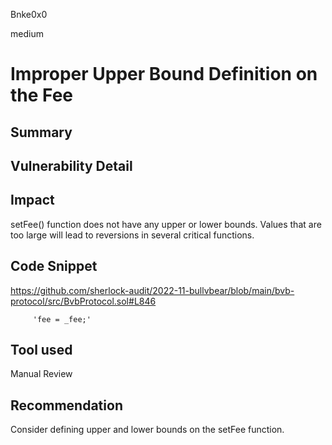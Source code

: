 Bnke0x0

medium

# Improper Upper Bound Definition on the Fee

## Summary

## Vulnerability Detail

## Impact
setFee() function does not have any upper or lower bounds. Values that are too large will lead to reversions in several critical functions.
## Code Snippet

https://github.com/sherlock-audit/2022-11-bullvbear/blob/main/bvb-protocol/src/BvbProtocol.sol#L846

         'fee = _fee;'

## Tool used

Manual Review

## Recommendation
Consider defining upper and lower bounds on the setFee function.